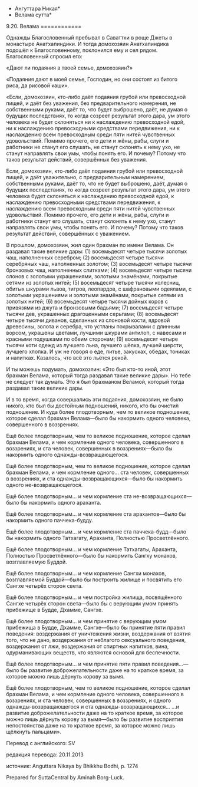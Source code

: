 * Ангуттара Никая*
* Велама сутта*

9\.20\. Велама
\=\=\=\=\=\=\=\=\=\=\=\=

Однажды Благословенный пребывал в Саваттхи в роще Джеты в монастыре Анатхапиндики\. И тогда домохозяин Анатхапиндика подошёл к Благословенному, поклонился ему и сел рядом\. Благословенный спросил его:

«Дают ли подаяния в твоей семье, домохозяин?»

«Подаяния дают в моей семье, Господин, но они состоят из битого риса, да рисовой каши»\.

«Если, домохозяин, кто\-либо даёт подаяния грубой или превосходной пищей, и даёт без уважения, без предварительного намерения, не собственными руками, даёт то, что будет выброшено, даёт, не думая о будущих последствиях, то когда созреет результат этого дара, ум этого человека не будет склоняться ни к наслаждению превосходной едой, ни к наслаждению превосходными средствами передвижения, ни к наслаждению всем превосходным среди пяти нитей чувственных удовольствий\. Помимо прочего, его дети и жёны, рабы, слуги и работники не станут его слушать, не станут склонять к нему ухо, не станут направлять свои умы, чтобы понять его\. И почему? Потому что таков результат действий, совершённых без уважения\.

Если, домохозяин, кто\-либо даёт подаяния грубой или превосходной пищей, и даёт уважительно, с предварительным намерением, собственными руками, даёт то, что не будет выброшено, даёт, думая о будущих последствиях, то когда созреет результат этого дара, ум этого человека будет склоняться к наслаждению превосходной едой, к наслаждению превосходными средствами передвижения, к наслаждению всем превосходным среди пяти нитей чувственных удовольствий\. Помимо прочего, его дети и жёны, рабы, слуги и работники станут его слушать, станут склонять к нему ухо, станут направлять свои умы, чтобы понять его\. И почему? Потому что таков результат действий, совершённых с уважением\.

В прошлом, домохозяин, жил один брахман по имени Велама\. Он раздавал такие великие дары: \(1\) восемьдесят четыре тысячи золотых чаш, наполненных серебром; \(2\) восемьдесят четыре тысячи серебряных чаш, наполненных золотом; \(3\) восемьдесят четыре тысячи бронзовых чаш, наполненных слитками; \(4\) восемьдесят четыре тысячи слонов с золотыми украшениями, золотыми знамёнами, покрытые сетями из золотых нитей; \(5\) восемьдесят четыре тысячи колесниц, обитых шкурами львов, тигров, леопардов, с шафрановыми одеялами, с золотыми украшениями и золотыми знамёнами, покрытые сетями из золотых нитей; \(6\) восемьдесят четыре тысячи дойных коров с привязями из джута и бронзовыми бадьями; \(7\) восемьдесят четыре тысячи дев, украшенных драгоценными серьгами; \(8\) восемьдесят четыре тысячи диванов, сделанных из слоновой кости, ядровой древесины, золота и серебра, что устланы покрывалами с длинным ворсом, украшены цветами, лучшими шкурами антилоп, с навесами и красными подушками по обеим сторонам; \(9\) восемьдесят четыре тысячи коти одежд из лучшего льна, лучшего шёлка, лучшей шерсти, лучшего хлопка\. И уж не говоря о еде, питье, закусках, обедах, тониках и напитках\. Казалось, что всё это льётся рекой\.

И ты можешь подумать, домохозяин: «Это был кто\-то иной, этот брахман Велама, который тогда раздавал такие великие дары»\. Но тебе не следует так думать\. Это я был брахманом Веламой, который тогда раздавал такие великие дары\.

И в то время, когда совершались эти подаяния, домохозяин, не было никого, кто был бы достойным подношений, никого, кто бы очистил подношение\. И куда более плодотворным, чем то великое подношение, которое сделал брахман Велама—было бы накормить одного человека, совершенного в воззрениях\.

Ещё более плодотворным, чем то великое подношение, которое сделал брахман Велама, и чем кормление одного человека, совершенного в воззрениях, и ста человек, совершенных в воззрениях—было бы накормить одного однажды\-возвращающегося\.

Ещё более плодотворным, чем то великое подношение, которое сделал брахман Велама, и чем кормление одного… ста человек, совершенных в воззрениях, и ста однажды\-возвращающихся—было бы накормить одного не\-возвращающегося\.

Ещё более плодотворным… и чем кормление ста не\-возвращающихся—было бы накормить одного араханта\.

Ещё более плодотворным… и чем кормление ста арахантов—было бы накормить одного паччека\-будду\.

Ещё более плодотворным… и чем кормление ста паччека\-будд—было бы накормить одного Татхагату, Араханта, Полностью Просветлённого\.

Ещё более плодотворным… и чем кормление Татхагаты, Араханта, Полностью Просветлённого—было бы накормить Сангху монахов, возглавляемую Буддой\.

Ещё более плодотворным… и чем кормление Сангхи монахов, возглавляемой Буддой—было бы построить жилище и посвятить его Сангхе четырёх сторон света\.

Ещё более плодотворным… и чем постройка жилища, посвящённого Сангхе четырёх сторон света—было бы с верующим умом принять прибежище в Будде, Дхамме, Сангхе\.

Ещё более плодотворным… и чем принятие с верующим умом прибежища в Будде, Дхамме, Сангхе—было бы принятие пяти правил поведения: воздержания от уничтожения жизни, воздержания от взятия того, что не дано, воздержания от неблагого сексуального поведения, воздержания от лжи, воздержания от спиртных напитков, вина, одурманивающих веществ, что являются основой для беспечности\.

Ещё более плодотворным… и чем принятие пяти правил поведения…—было бы развитие доброжелательности даже на то краткое время, за которое можно лишь дёрнуть корову за вымя\.

Ещё более плодотворным, чем то великое подношение, которое сделал брахман Велама, и чем кормление одного человека, совершенного в воззрениях, и ста человек, совершенных в воззрениях, и одного однажды\-возвращающегося и ста однажды\-возвращающихся… …и развитие доброжелательности даже на то краткое время, за которое можно лишь дёрнуть корову за вымя—было бы развитие восприятия непостоянства даже на то краткое время, за которое можно лишь щёлкнуть пальцами»\.

Перевод с английского: SV

редакция перевода: 20\.11\.2013

источник: Anguttara Nikaya by Bhikkhu Bodhi, p\. 1274

Prepared for SuttaCentral by Aminah Borg\-Luck\.